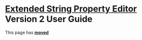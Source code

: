 # [Extended String Property Editor](../StringPE.md) Version 2 User Guide

This page has [**moved**](https://lib-docs.delphidabbler.com/StringPE/2/UserGuide)